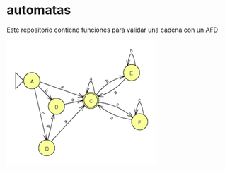 # automatas

Este repositorio contiene funciones para validar una cadena con un AFD

![alt tag](https://raw.githubusercontent.com/efrenospino/automatas/master/img/afd.png?token=AJJDPyLKTAfPF5A2GzGoSsVRZ8K9mUILks5XIoEowA%3D%3D)
